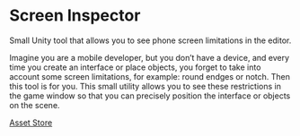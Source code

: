 # Screen Inspector
Small Unity tool that allows you to see phone screen limitations in the editor.

Imagine you are a mobile developer, but you don’t have a device, and every time you create an interface or place objects, you forget to take into account some screen limitations, for example: round endges or notch. Then this tool is for you. This small utility allows you to see these restrictions in the game window so that you can precisely position the interface or objects on the scene.

[Asset Store](https://assetstore.unity.com/packages/tools/utilities/screen-inspector-148274)
